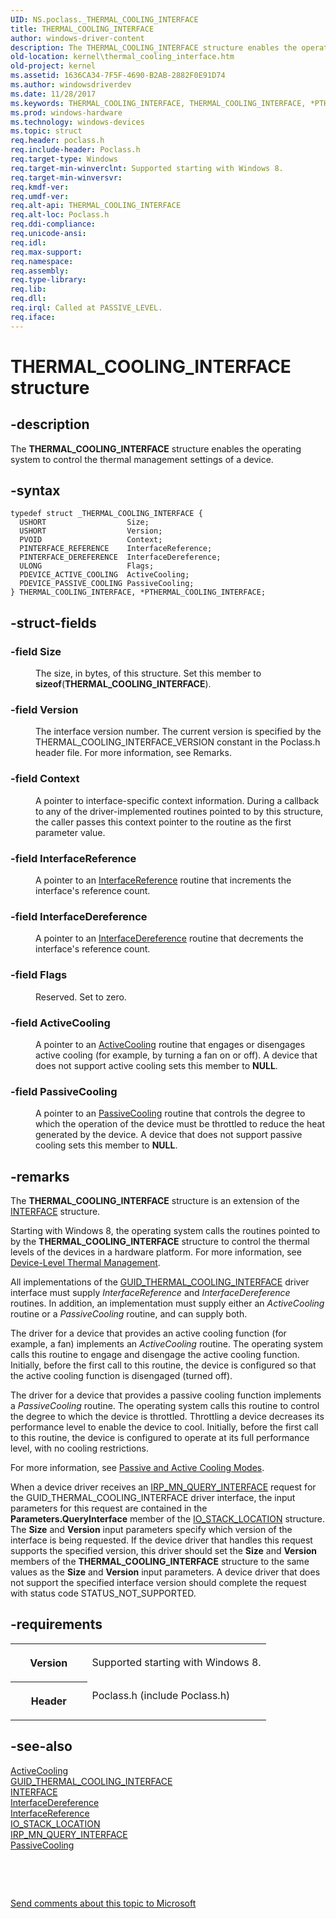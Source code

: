 ```yaml
---
UID: NS.poclass._THERMAL_COOLING_INTERFACE
title: THERMAL_COOLING_INTERFACE
author: windows-driver-content
description: The THERMAL_COOLING_INTERFACE structure enables the operating system to control the thermal management settings of a device.
old-location: kernel\thermal_cooling_interface.htm
old-project: kernel
ms.assetid: 1636CA34-7F5F-4690-B2AB-2882F0E91D74
ms.author: windowsdriverdev
ms.date: 11/28/2017
ms.keywords: THERMAL_COOLING_INTERFACE, THERMAL_COOLING_INTERFACE, *PTHERMAL_COOLING_INTERFACE
ms.prod: windows-hardware
ms.technology: windows-devices
ms.topic: struct
req.header: poclass.h
req.include-header: Poclass.h
req.target-type: Windows
req.target-min-winverclnt: Supported starting with Windows 8.
req.target-min-winversvr: 
req.kmdf-ver: 
req.umdf-ver: 
req.alt-api: THERMAL_COOLING_INTERFACE
req.alt-loc: Poclass.h
req.ddi-compliance: 
req.unicode-ansi: 
req.idl: 
req.max-support: 
req.namespace: 
req.assembly: 
req.type-library: 
req.lib: 
req.dll: 
req.irql: Called at PASSIVE_LEVEL.
req.iface: 
---
```


# THERMAL_COOLING_INTERFACE structure



## -description
<p>The <b>THERMAL_COOLING_INTERFACE</b> structure enables the operating system to control the thermal management settings of a device.</p>


## -syntax

````
typedef struct _THERMAL_COOLING_INTERFACE {
  USHORT                  Size;
  USHORT                  Version;
  PVOID                   Context;
  PINTERFACE_REFERENCE    InterfaceReference;
  PINTERFACE_DEREFERENCE  InterfaceDereference;
  ULONG                   Flags;
  PDEVICE_ACTIVE_COOLING  ActiveCooling;
  PDEVICE_PASSIVE_COOLING PassiveCooling;
} THERMAL_COOLING_INTERFACE, *PTHERMAL_COOLING_INTERFACE;
````


## -struct-fields
<dl>

### -field Size

<dd>
<p>The size, in bytes, of this structure. Set this member to <b>sizeof</b>(<b>THERMAL_COOLING_INTERFACE</b>).</p>
</dd>

### -field Version

<dd>
<p>The interface version number. The current version is specified by the THERMAL_COOLING_INTERFACE_VERSION constant in the Poclass.h header file. For more information, see Remarks.</p>
</dd>

### -field Context

<dd>
<p>A pointer to interface-specific context information. During a callback to any of the driver-implemented routines pointed to by this structure, the caller passes this context pointer to the routine as the first parameter value.</p>
</dd>

### -field InterfaceReference

<dd>
<p> A pointer to an <a href="kernel.interfacereference">InterfaceReference</a> routine that increments the interface's reference count.</p>
</dd>

### -field InterfaceDereference

<dd>
<p>A pointer to an <a href="kernel.interfacedereference">InterfaceDereference</a> routine that decrements the interface's reference count.</p>
</dd>

### -field Flags

<dd>
<p>Reserved. Set to zero.</p>
</dd>

### -field ActiveCooling

<dd>
<p>A pointer to an <a href="..\poclass\nc-poclass-device-active-cooling.md">ActiveCooling</a> routine that engages or disengages active cooling (for example, by turning a fan on or off). A device that does not support active cooling sets this member to <b>NULL</b>.</p>
</dd>

### -field PassiveCooling

<dd>
<p>A pointer to an <a href="..\poclass\nc-poclass-device-passive-cooling.md">PassiveCooling</a> routine that controls the degree to which the operation of the device must be throttled to reduce the heat generated by the device. A device that does not support passive cooling sets this member to <b>NULL</b>.</p>
</dd>
</dl>

## -remarks
<p>The <b>THERMAL_COOLING_INTERFACE</b> structure is an extension of the <a href="..\wdm\ns-wdm--interface.md">INTERFACE</a> structure.</p>

<p>Starting with Windows 8, the operating system calls the routines pointed to by the <b>THERMAL_COOLING_INTERFACE</b> structure to control the thermal levels of the devices in a hardware platform. For more information, see <a href="https://msdn.microsoft.com/library/windows/hardware/hh698236">Device-Level Thermal Management</a>.</p>

<p>All implementations of the <a href="kernel.guid_thermal_cooling_interface">GUID_THERMAL_COOLING_INTERFACE</a> driver interface must supply <i>InterfaceReference</i> and <i>InterfaceDereference</i> routines. In addition, an implementation must supply either an <i>ActiveCooling</i> routine or a <i>PassiveCooling</i> routine, and can supply both.</p>

<p>The driver for a device that provides an active cooling function (for example, a fan) implements an <i>ActiveCooling</i> routine. The operating system calls this routine to engage and disengage the active cooling function. Initially, before the first call to this routine, the device is configured so that the active cooling function is disengaged (turned off).</p>

<p>The driver for a device that provides a passive cooling function implements a <i>PassiveCooling</i> routine. The operating system calls this routine to control the degree to which the device is throttled. Throttling a device decreases its performance level to enable the device to cool. Initially, before the first call to this routine, the device is configured to operate at its full performance level, with no cooling restrictions.</p>

<p>For more information, see <a href="https://msdn.microsoft.com/library/windows/hardware/hh698271">Passive and Active Cooling Modes</a>.</p>

<p>When a device driver receives an <a href="https://msdn.microsoft.com/library/windows/hardware/ff551687">IRP_MN_QUERY_INTERFACE</a> request for the GUID_THERMAL_COOLING_INTERFACE driver interface, the input parameters for this request are contained in the <b>Parameters.QueryInterface</b> member of the <a href="..\wdm\ns-wdm--io-stack-location.md">IO_STACK_LOCATION</a> structure. The <b>Size</b> and <b>Version</b> input parameters specify which version of the interface is being requested. If the device driver that handles this request supports the specified version, this driver should set the <b>Size</b> and <b>Version</b> members of the <b>THERMAL_COOLING_INTERFACE</b> structure to the same values as the <b>Size</b> and <b>Version</b> input parameters. A device driver that does not support the specified interface version should complete the request with status code STATUS_NOT_SUPPORTED.</p>

## -requirements
<table>
<tr>
<th width="30%">
<p>Version</p>
</th>
<td width="70%">
<p>Supported starting with Windows 8.</p>
</td>
</tr>
<tr>
<th width="30%">
<p>Header</p>
</th>
<td width="70%">
<dl>
<dt>Poclass.h (include Poclass.h)</dt>
</dl>
</td>
</tr>
</table>

## -see-also
<dl>
<dt>
<a href="..\poclass\nc-poclass-device-active-cooling.md">ActiveCooling</a>
</dt>
<dt>
<a href="kernel.guid_thermal_cooling_interface">GUID_THERMAL_COOLING_INTERFACE</a>
</dt>
<dt>
<a href="..\wdm\ns-wdm--interface.md">INTERFACE</a>
</dt>
<dt>
<a href="kernel.interfacedereference">InterfaceDereference</a>
</dt>
<dt>
<a href="kernel.interfacereference">InterfaceReference</a>
</dt>
<dt>
<a href="..\wdm\ns-wdm--io-stack-location.md">IO_STACK_LOCATION</a>
</dt>
<dt>
<a href="https://msdn.microsoft.com/library/windows/hardware/ff551687">IRP_MN_QUERY_INTERFACE</a>
</dt>
<dt>
<a href="..\poclass\nc-poclass-device-passive-cooling.md">PassiveCooling</a>
</dt>
</dl>
<p> </p>
<p> </p>
<p><a href="mailto:wsddocfb@microsoft.com?subject=Documentation%20feedback [kernel\kernel]:%20THERMAL_COOLING_INTERFACE structure%20 RELEASE:%20(11/28/2017)&amp;body=%0A%0APRIVACY STATEMENT%0A%0AWe use your feedback to improve the documentation. We don't use your email address for any other purpose, and we'll remove your email address from our system after the issue that you're reporting is fixed. While we're working to fix this issue, we might send you an email message to ask for more info. Later, we might also send you an email message to let you know that we've addressed your feedback.%0A%0AFor more info about Microsoft's privacy policy, see http://privacy.microsoft.com/en-us/default.aspx." title="Send comments about this topic to Microsoft">Send comments about this topic to Microsoft</a></p>
